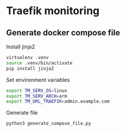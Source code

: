 # Traefik monitoring

## Generate docker compose file

Install jinja2

```sh
virtualenv .venv
source .venv/bin/activate
pip install jinja2
```

Set environment variables

```sh
export TM_SERV_OS=linux
export TM_SERV_ARCH=arm
export TM_URL_TRAEFIK=admin.example.com
```

Generate file

```python
python3 generate_compose_file.py
```